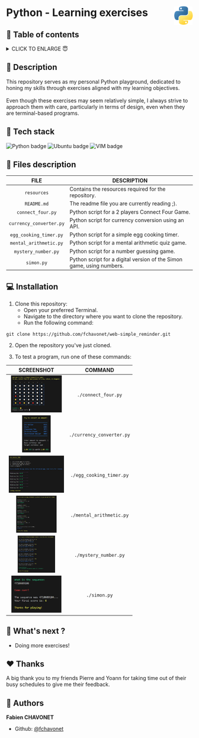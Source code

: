 # Python - Learning exercises <img height="50px" align="right" src="./resources/images/logo-python.png" alt="Python logo.">

## 🔖 Table of contents

<details>
        <summary>
		CLICK TO ENLARGE 😇
        </summary>
	    📝 <a href="#description">Description</a>
        <br>
        🔨 <a href="#tech-stack">Tech stack</a>
        <br>
        📂 <a href="#files-description">Files description</a>
        <br>
        💻 <a href="#installation">Installation</a>
        <br>
        🔧 <a href="#whats-next">What's next ?</a>
        <br>
        ♥️ <a href="#thanks">Thanks</a>
        <br>
        👷 <a href="#authors">Authors</a>
</details>

## 📝 <span id="description">Description</span>

This repository serves as my personal Python playground, dedicated to honing my skills through exercises aligned with my learning objectives.
<br><br>
Even though these exercises may seem relatively simple, I always strive to approach them with care, particularly in terms of design, even when they are terminal-based programs.

## 🔨 <span id="tech-stack">Tech stack</span>

<p align="left">
    <img src="https://img.shields.io/badge/PYTHON-3776ab?logo=python&logoColor=white&style=for-the-badge" alt="Python badge">
    <img src="https://img.shields.io/badge/UBUNTU-e95420?logo=ubuntu&logoColor=white&style=for-the-badge" alt="Ubuntu badge">
    <img src="https://img.shields.io/badge/VIM-019733?logo=vim&logoColor=white&style=for-the-badge" alt="VIM badge">
<p>

## 📂 <span id="files-description">Files description</span>

| FILE                    | DESCRIPTION                                                           |
| :---------------------: | --------------------------------------------------------------------- |
| `resources`             | Contains the resources required for the repository.                   |
| `README.md`             | The readme file you are currently reading ;).                         |
| `connect_four.py`       | Python script for a 2 players Connect Four Game.                      |
| `currency_converter.py` | Python script for currency conversion using an API.                   |
| `egg_cooking_timer.py`  | Python script for a simple egg cooking timer.                         |
| `mental_arithmetic.py`  | Python script for a mental arithmetic quiz game.                      |
| `mystery_number.py`     | Python script for a number guessing game.                             |
| `simon.py`              | Python script for a digital version of the Simon game, using numbers. |

## 💻 <span id="installation">Installation</span>

1. Clone this repository:
    - Open your preferred Terminal.
    - Navigate to the directory where you want to clone the repository.
    - Run the following command:
```
git clone https://github.com/fchavonet/web-simple_reminder.git
```

2. Open the repository you've just cloned.

3. To test a program, run one of these commands:

| SCREENSHOT                                                                       | COMMAND                   |
| :------------------------------------------------------------------------------: | :-----------------------: |
| <img height="100px" src="./resources/images/screenshots/connect_four.jpg">       | `./connect_four.py`       |
| <img height="100px" src="./resources/images/screenshots/currency_converter.jpg"> | `./currency_converter.py` |  
| <img height="100px" src="./resources/images/screenshots/egg_cooking_timer.jpg">  | `./egg_cooking_timer.py`  |  
| <img height="100px" src="./resources/images/screenshots/mental_arithmetic.jpg">  | `./mental_arithmetic.py`  |  
| <img height="100px" src="./resources/images/screenshots/mystery_number.jpg">     | `./mystery_number.py`     |    
| <img height="100px" src="./resources/images/screenshots/simon.jpg">              | `./simon.py`              |  

## 🔧 <span id="whats-next">What's next ?</span>

- Doing more exercises!

## ♥️ <span id="thanks">Thanks</span>

A big thank you to my friends Pierre and Yoann for taking time out of their busy schedules to give me their feedback.

## 👷 <span id="authors">Authors</span>

**Fabien CHAVONET**
- Github: [@fchavonet](https://github.com/fchavonet)
